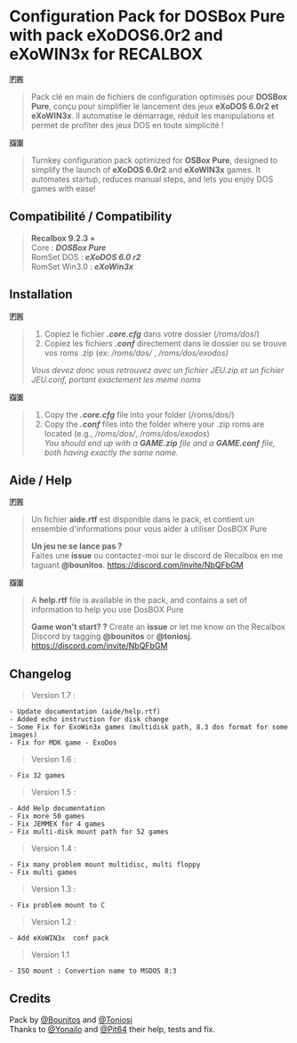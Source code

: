 
# Configuration Pack for DOSBox Pure with pack eXoDOS6.0r2 and eXoWIN3x  for RECALBOX 

**:fr:**  
> Pack clé en main de fichiers de configuration optimisés pour **DOSBox Pure**, conçu pour simplifier le lancement des jeux **eXoDOS 6.0r2 et eXoWIN3x**. Il automatise le démarrage, réduit les manipulations et permet de profiter des jeux DOS en toute simplicité !

**:gb:**   
> Turnkey configuration pack optimized for **OSBox Pure**, designed to simplify the launch of **eXoDOS 6.0r2** and **eXoWIN3x** games. It automates startup, reduces manual steps, and lets you enjoy DOS games with ease!

## Compatibilité / Compatibility

> **Recalbox 9.2.3 +**   
>  Core : ***DOSBox Pure***   
>  RomSet DOS : ***eXoDOS 6.0 r2***   
>  RomSet Win3.0 : ***eXoWin3x***


## Installation
 **:fr:** 
>  1. Copiez le fichier ***.core.cfg*** dans votre dossier (*/roms/dos*/)
>  2. Copiez les fichiers ***.conf***  directement dans le dossier ou se trouve vos roms .zip (ex: */roms/dos/* , */roms/dos/exodos)*  
> 
>  *Vous devez donc vous retrouvez avec un fichier JEU.zip et un fichier JEU.conf, portant exactement les meme noms*

**:gb:** 
>  1. Copy the ***.core.cfg*** file into your folder (/roms/dos/)  
>  2. Copy the ***.conf*** files into the folder where your .zip roms are located (e.g., */roms/dos/*, */roms/dos/exodos*)  
>   *You should end up with a **GAME.zip** file and a **GAME.conf** file, both having exactly the same name.*
  

## Aide / Help  
**:fr:** 
>  Un fichier **aide.rtf** est disponible dans le pack, et contient un ensemble d'informations pour vous aider à utiliser DosBOX Pure  
>
> **Un jeu ne se lance pas ?**   
> Faites une **issue** ou contactez-moi sur le discord de Recalbox en me taguant **@bounitos**.  https://discord.com/invite/NbQFbGM


**:gb:** 
>  A **help.rtf** file is available in the pack, and contains a set of information to help you use DosBOX Pure
>
> **Game won't start? ?**
>  Create an **issue** or let me know on the Recalbox Discord by tagging **@bounitos** or **@toniosj**.  https://discord.com/invite/NbQFbGM


  
    
  
## Changelog


> Version 1.7 :

    - Update documentation (aide/help.rtf)
    - Added echo instruction for disk change
    - Some Fix for ExoWin3x games (multidisk path, 8.3 dos format for some images)
    - Fix for MDK game - ExoDos
    
> Version 1.6 :

    - Fix 32 games
    
> Version 1.5 :

    - Add Help documentation
    - Fix more 50 games
    - Fix JEMMEX for 4 games
    - Fix multi-disk mount path for 52 games
    
> Version 1.4 :

    - Fix many problem mount multidisc, multi floppy
    - Fix multi games
    
> Version 1.3 :

    - Fix problem mount to C

> Version 1.2 :

    - Add eXoWIN3x  conf pack

> Version 1.1

    - ISO mount : Convertion name to MSDOS 8:3

## Credits
Pack by [@Bounitos](https://github.com/BenoitBounar) and  [@Toniosj](https://github.com/toniosj)   
Thanks to [@Yonailo](https://github.com/yonailo) and [@Pit64](https://github.com/Pitchoune) their help, tests and fix.

